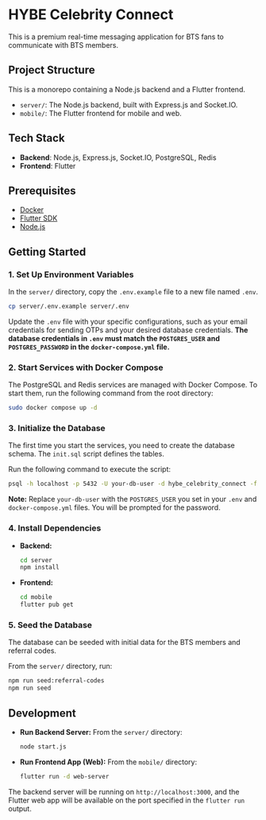 # HYBE Celebrity Connect

This is a premium real-time messaging application for BTS fans to communicate with BTS members.

## Project Structure

This is a monorepo containing a Node.js backend and a Flutter frontend.

-   `server/`: The Node.js backend, built with Express.js and Socket.IO.
-   `mobile/`: The Flutter frontend for mobile and web.

## Tech Stack

-   **Backend**: Node.js, Express.js, Socket.IO, PostgreSQL, Redis
-   **Frontend**: Flutter

## Prerequisites

-   [Docker](https://docs.docker.com/get-docker/)
-   [Flutter SDK](https://flutter.dev/docs/get-started/install)
-   [Node.js](https://nodejs.org/en/download/)

## Getting Started

### 1. Set Up Environment Variables

In the `server/` directory, copy the `.env.example` file to a new file named `.env`.

```bash
cp server/.env.example server/.env
```

Update the `.env` file with your specific configurations, such as your email credentials for sending OTPs and your desired database credentials. **The database credentials in `.env` must match the `POSTGRES_USER` and `POSTGRES_PASSWORD` in the `docker-compose.yml` file.**

### 2. Start Services with Docker Compose

The PostgreSQL and Redis services are managed with Docker Compose. To start them, run the following command from the root directory:

```bash
sudo docker compose up -d
```

### 3. Initialize the Database

The first time you start the services, you need to create the database schema. The `init.sql` script defines the tables.

Run the following command to execute the script:

```bash
psql -h localhost -p 5432 -U your-db-user -d hybe_celebrity_connect -f server/init.sql
```

**Note:** Replace `your-db-user` with the `POSTGRES_USER` you set in your `.env` and `docker-compose.yml` files. You will be prompted for the password.

### 4. Install Dependencies

-   **Backend:**
    ```bash
    cd server
    npm install
    ```
-   **Frontend:**
    ```bash
    cd mobile
    flutter pub get
    ```

### 5. Seed the Database

The database can be seeded with initial data for the BTS members and referral codes.

From the `server/` directory, run:

```bash
npm run seed:referral-codes
npm run seed
```

## Development

-   **Run Backend Server:** From the `server/` directory:
    ```bash
    node start.js
    ```

-   **Run Frontend App (Web):** From the `mobile/` directory:
    ```bash
    flutter run -d web-server
    ```

The backend server will be running on `http://localhost:3000`, and the Flutter web app will be available on the port specified in the `flutter run` output.

